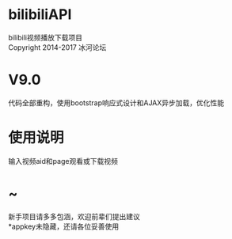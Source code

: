# bilibiliAPI  
bilibili视频播放下载项目  
Copyright 2014-2017 冰河论坛  
# V9.0  
代码全部重构，使用bootstrap响应式设计和AJAX异步加载，优化性能  
# 使用说明  
输入视频aid和page观看或下载视频  
# ~  
新手项目请多多包涵，欢迎前辈们提出建议  
*appkey未隐藏，还请各位妥善使用
